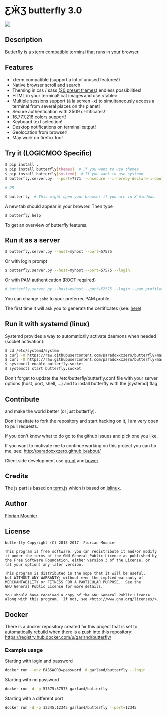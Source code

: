 # ƸӜƷ butterfly 3.0

![](http://paradoxxxzero.github.io/assets/butterfly_2.0_1.gif)

## Description

Butterfly is a xterm compatible terminal that runs in your browser.

## Features

* xterm compatible (support a lot of unused features!)
* Native browser scroll and search
* Theming in css / sass [(20 preset themes)](https://github.com/paradoxxxzero/butterfly-themes) endless possibilities!
* HTML in your terminal! cat images and use &lt;table&gt;
* Multiple sessions support (à la screen -x) to simultaneously access a terminal from several places on the planet!
* Secure authentication with X509 certificates!
* 16,777,216 colors support!
* Keyboard text selection!
* Desktop notifications on terminal output!
* Geolocation from browser!
* May work on firefox too!

## Try it (LOGICMOO Specific)

```bash
$ pip install .
$ pip install butterfly[themes]  # If you want to use themes
$ pip install butterfly[systemd]  # If you want to use systemd
$ butterfly.server.py  --port=7771 --unsecure --i-hereby-declare-i-dont-want-any-security-whatsoever --cmd="/opt/logicmoo_workspace/packs_sys/logicmoo_agi/prolog/kaggle_arc/Kaggle_arch.sh"

# OR 

$ butterfly  # This might open your browser if you are in X Windows

```

A new tab should appear in your browser. Then type

```bash
$ butterfly help
```

To get an overview of butterfly features.

## Run it as a server

```bash
$ butterfly.server.py --host=myhost --port=57575
```

Or with login prompt

```bash
$ butterfly.server.py --host=myhost --port=57575 --login
```

Or with PAM authentication (ROOT required)

```bash
# butterfly.server.py --host=myhost --port=57575 --login --pam_profile=sshd
```

You can change `sshd` to your preferred PAM profile.

The first time it will ask you to generate the certificates (see: [here](http://paradoxxxzero.github.io/2014/03/21/butterfly-with-ssl-auth.html))

## Run it with systemd (linux)

Systemd provides a way to automatically activate daemons when needed (socket activation):

```bash
$ cd /etc/systemd/system
$ curl -O https://raw.githubusercontent.com/paradoxxxzero/butterfly/master/butterfly.service
$ curl -O https://raw.githubusercontent.com/paradoxxxzero/butterfly/master/butterfly.socket
$ systemctl enable butterfly.socket
$ systemctl start butterfly.socket
```

Don't forget to update the /etc/butterfly/butterfly.conf file with your server options (host, port, shell, ...) and to install butterfly with the [systemd] flag.

## Contribute

and make the world better (or just butterfly).

Don't hesitate to fork the repository and start hacking on it, I am very open to pull requests.

If you don't know what to do go to the github issues and pick one you like.

If you want to motivate me to continue working on this project you can tip me, see: http://paradoxxxzero.github.io/about/

Client side development use [grunt](http://gruntjs.com/) and [bower](http://bower.io/).

## Credits

The js part is based on [term.js](https://github.com/chjj/term.js/) which is based on [jslinux](http://bellard.org/jslinux/).

## Author
[ Florian Mounier](http://paradoxxxzero.github.io/)

## License

```
butterfly Copyright (C) 2015-2017  Florian Mounier

This program is free software: you can redistribute it and/or modify
it under the terms of the GNU General Public License as published by
the Free Software Foundation, either version 3 of the License, or
(at your option) any later version.

This program is distributed in the hope that it will be useful,
but WITHOUT ANY WARRANTY; without even the implied warranty of
MERCHANTABILITY or FITNESS FOR A PARTICULAR PURPOSE.  See the
GNU General Public License for more details.

You should have received a copy of the GNU General Public License
along with this program.  If not, see <http://www.gnu.org/licenses/>.
```

## Docker

There is a docker repository created for this project that is set to automatically rebuild when there is a push
into this repository: https://registry.hub.docker.com/u/garland/butterfly/

### Example usage

Starting with login and password

```bash
docker run --env PASSWORD=password -d garland/butterfly --login
```

Starting with no password

```bash
docker run -d -p 57575:57575 garland/butterfly
```

Starting with a different port

```bash
docker run -d -p 12345:12345 garland/butterfly --port=12345
```
